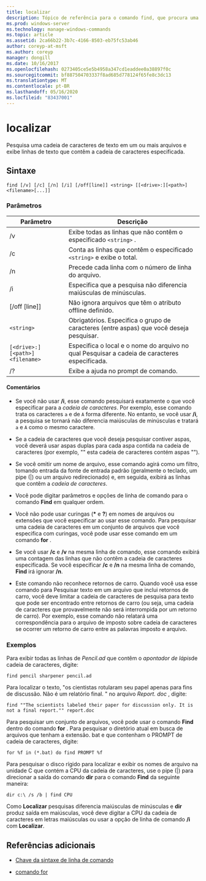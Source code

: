 ```yaml
---
title: localizar
description: Tópico de referência para o comando find, que procura uma cadeia de caracteres de texto em arquivos, exibindo a cadeia de caracteres de texto especificada no arquivo.
ms.prod: windows-server
ms.technology: manage-windows-commands
ms.topic: article
ms.assetid: 2ca66b22-3b7c-4166-8503-eb75fc53ab46
author: coreyp-at-msft
ms.author: coreyp
manager: dongill
ms.date: 10/16/2017
ms.openlocfilehash: 0273405ce5e5b4958a347cd1eaddee0a38897f0c
ms.sourcegitcommit: bf887504703337f8ad685d778124f65fe8c3dc13
ms.translationtype: MT
ms.contentlocale: pt-BR
ms.lasthandoff: 05/16/2020
ms.locfileid: "83437001"
---
```

# <a name="find"></a>localizar

Pesquisa uma cadeia de caracteres de texto em um ou mais arquivos e exibe linhas de texto que contêm a cadeia de caracteres especificada.

## <a name="syntax"></a>Sintaxe

```
find [/v] [/c] [/n] [/i] [/off[line]] <string> [[<drive>:][<path>]<filename>[...]]
```

### <a name="parameters"></a>Parâmetros

| Parâmetro | Descrição |
| --------- | ----------- |
| /v | Exibe todas as linhas que não contêm o especificado `<string>` . |
| /c | Conta as linhas que contêm o especificado `<string>` e exibe o total. |
| /n | Precede cada linha com o número de linha do arquivo. |
| /i | Especifica que a pesquisa não diferencia maiúsculas de minúsculas. |
| [/off [line]] | Não ignora arquivos que têm o atributo offline definido. |
| `<string>` | Obrigatórios. Especifica o grupo de caracteres (entre aspas) que você deseja pesquisar. |
| `[<drive>:][<path>]<filename>` | Especifica o local e o nome do arquivo no qual Pesquisar a cadeia de caracteres especificada. |
| /? | Exibe a ajuda no prompt de comando. |

#### <a name="remarks"></a>Comentários

- Se você não usar **/i**, esse comando pesquisará exatamente o que você especificar para a *cadeia de caracteres*. Por exemplo, esse comando trata os caracteres `a` e de `A` forma diferente. No entanto, se você usar **/i**, a pesquisa se tornará não diferencia maiúsculas de minúsculas e tratará `a` e `A` como o mesmo caractere.

- Se a cadeia de caracteres que você deseja pesquisar contiver aspas, você deverá usar aspas duplas para cada aspa contida na cadeia de caracteres (por exemplo, "" esta cadeia de caracteres contém aspas "").

- Se você omitir um nome de arquivo, esse comando agirá como um filtro, tomando entrada da fonte de entrada padrão (geralmente o teclado, um pipe (|) ou um arquivo redirecionado) e, em seguida, exibirá as linhas que contêm a *cadeia de caracteres*.

- Você pode digitar parâmetros e opções de linha de comando para o comando **Find** em qualquer ordem.

- Você não pode usar curingas (**&#42;** e **?**) em nomes de arquivos ou extensões que você especificar ao usar esse comando. Para pesquisar uma cadeia de caracteres em um conjunto de arquivos que você especifica com curingas, você pode usar esse comando em um comando **for** .

- Se você usar **/c** e **/v** na mesma linha de comando, esse comando exibirá uma contagem das linhas que não contêm a cadeia de caracteres especificada. Se você especificar **/c** e **/n** na mesma linha de comando, **Find** irá ignorar **/n**.

- Este comando não reconhece retornos de carro. Quando você usa esse comando para Pesquisar texto em um arquivo que inclui retornos de carro, você deve limitar a cadeia de caracteres de pesquisa para texto que pode ser encontrado entre retornos de carro (ou seja, uma cadeia de caracteres que provavelmente não será interrompida por um retorno de carro). Por exemplo, esse comando não relatará uma correspondência para o arquivo de imposto sobre cadeia de caracteres se ocorrer um retorno de carro entre as palavras imposto e arquivo.

### <a name="examples"></a>Exemplos

Para exibir todas as linhas de *Pencil.ad* que contêm o *apontador de lápis*de cadeia de caracteres, digite:

```
find pencil sharpener pencil.ad
```

Para localizar o texto, "os cientistas rotularam seu papel apenas para fins de discussão. Não é um relatório final. " no arquivo *Report. doc* , digite:

```
find ""The scientists labeled their paper for discussion only. It is not a final report."" report.doc
```

Para pesquisar um conjunto de arquivos, você pode usar o comando **Find** dentro do comando **for** . Para pesquisar o diretório atual em busca de arquivos que tenham a extensão. bat e que contenham o PROMPT de cadeia de caracteres, digite:

```
for %f in (*.bat) do find PROMPT %f
```

Para pesquisar o disco rígido para localizar e exibir os nomes de arquivo na unidade C que contém a CPU da cadeia de caracteres, use o pipe (|) para direcionar a saída do comando **dir** para o comando **Find** da seguinte maneira:

```
dir c:\ /s /b | find CPU
```

Como **Localizar** pesquisas diferencia maiúsculas de minúsculas e **dir** produz saída em maiúsculas, você deve digitar a CPU da cadeia de caracteres em letras maiúsculas ou usar a opção de linha de comando **/i** com **Localizar**.

## <a name="additional-references"></a>Referências adicionais

- [Chave da sintaxe de linha de comando](command-line-syntax-key.md)

- [comando for](for.md)